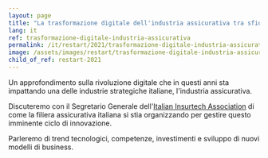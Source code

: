 ```yaml
---
layout: page
title: "La trasformazione digitale dell'industria assicurativa tra sfide e opportunità"
lang: it
ref: trasformazione-digitale-industria-assicurativa
permalink: /it/restart/2021/trasformazione-digitale-industria-assicurativa
image: /assets/images/restart/trasformazione-digitale-industria-assicurativa.png
child_of_ref: restart-2021
---
```


Un approfondimento sulla rivoluzione digitale che in questi anni sta impattando
una delle industrie strategiche italiane, l'industria assicurativa.

Discuteremo con il Segretario Generale dell'[Italian Insurtech
Association](https://www.insurtechitaly.com/) di come la filiera assicurativa
italiana si stia organizzando per gestire questo imminente ciclo di
innovazione.

Parleremo di trend tecnologici, competenze, investimenti e sviluppo di nuovi
modelli di business.
